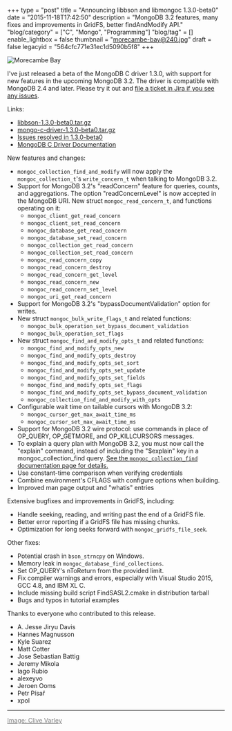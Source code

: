 +++
type = "post"
title = "Announcing libbson and libmongoc 1.3.0-beta0"
date = "2015-11-18T17:42:50"
description = "MongoDB 3.2 features, many fixes and improvements in GridFS, better findAndModify API."
"blog/category" = ["C", "Mongo", "Programming"]
"blog/tag" = []
enable_lightbox = false
thumbnail = "morecambe-bay@240.jpg"
draft = false
legacyid = "564cfc771e31ec1d5090b5f8"
+++

<p><img style="display:block; margin-left:auto; margin-right:auto;" src="morecambe-bay.jpg" alt="Morecambe Bay" title="Morecambe Bay" /></p>
<p>I've just released a beta of the MongoDB C driver 1.3.0, with support for new features in
the upcoming MongoDB 3.2. The driver is compatible with MongoDB 2.4 and later. Please try it out and <a href="https://jira.mongodb.org/browse/CDRIVER">file a ticket in Jira if you see any issues</a>.</p>
<p>Links:</p>
<ul>
<li><a href="https://github.com/mongodb/libbson/releases/download/1.3.0-beta0/libbson-1.3.0-beta0.tar.gz">libbson-1.3.0-beta0.tar.gz</a></li>
<li><a href="https://github.com/mongodb/mongo-c-driver/releases/download/1.3.0-beta0/mongo-c-driver-1.3.0-beta0.tar.gz">mongo-c-driver-1.3.0-beta0.tar.gz</a></li>
<li><a href="https://jira.mongodb.org/issues/?jql=fixVersion%20%3D%201.3.0-beta0%20AND%20project%20%3D%20CDRIVER">Issues resolved in 1.3.0-beta0</a></li>
<li><a href="http://api.mongodb.org/c/1.3.0/">MongoDB C Driver Documentation</a></li>
</ul>
<p>New features and changes:</p>
<ul>
<li><code>mongoc_collection_find_and_modify</code> will now apply the <code>mongoc_collection_t</code>'s
   <code>write_concern_t</code> when talking to MongoDB 3.2.</li>
<li>Support for MongoDB 3.2's "readConcern" feature for queries, counts, and
   aggregations. The option "readConcernLevel" is now accepted in the MongoDB
   URI. New struct <code>mongoc_read_concern_t</code>, and functions operating on it:<ul>
<li><code>mongoc_client_get_read_concern</code></li>
<li><code>mongoc_client_set_read_concern</code></li>
<li><code>mongoc_database_get_read_concern</code></li>
<li><code>mongoc_database_set_read_concern</code></li>
<li><code>mongoc_collection_get_read_concern</code></li>
<li><code>mongoc_collection_set_read_concern</code></li>
<li><code>mongoc_read_concern_copy</code></li>
<li><code>mongoc_read_concern_destroy</code></li>
<li><code>mongoc_read_concern_get_level</code></li>
<li><code>mongoc_read_concern_new</code></li>
<li><code>mongoc_read_concern_set_level</code></li>
<li><code>mongoc_uri_get_read_concern</code></li>
</ul>
</li>
<li>Support for MongoDB 3.2's "bypassDocumentValidation" option for writes.</li>
<li>New struct <code>mongoc_bulk_write_flags_t</code> and related functions:<ul>
<li><code>mongoc_bulk_operation_set_bypass_document_validation</code></li>
<li><code>mongoc_bulk_operation_set_flags</code></li>
</ul>
</li>
<li>New struct <code>mongoc_find_and_modify_opts_t</code> and related functions:<ul>
<li><code>mongoc_find_and_modify_opts_new</code></li>
<li><code>mongoc_find_and_modify_opts_destroy</code></li>
<li><code>mongoc_find_and_modify_opts_set_sort</code></li>
<li><code>mongoc_find_and_modify_opts_set_update</code></li>
<li><code>mongoc_find_and_modify_opts_set_fields</code></li>
<li><code>mongoc_find_and_modify_opts_set_flags</code></li>
<li><code>mongoc_find_and_modify_opts_set_bypass_document_validation</code></li>
<li><code>mongoc_collection_find_and_modify_with_opts</code></li>
</ul>
</li>
<li>Configurable wait time on tailable cursors with MongoDB 3.2:<ul>
<li><code>mongoc_cursor_get_max_await_time_ms</code></li>
<li><code>mongoc_cursor_set_max_await_time_ms</code></li>
</ul>
</li>
<li>Support for MongoDB 3.2 wire protocol: use commands in place of OP_QUERY,
   OP_GETMORE, and OP_KILLCURSORS messages.</li>
<li>To explain a query plan with MongoDB 3.2, you must now call the "explain"
   command, instead of including the "$explain" key in a mongoc_collection_find
   query. <a href="http://api.mongodb.org/c/1.3.0/mongoc_collection_find.html#explain-command">See the <code>mongoc_collection_find</code> documentation page for details.</a></li>
<li>Use constant-time comparison when verifying credentials</li>
<li>Combine environment's CFLAGS with configure options when building.</li>
<li>Improved man page output and "whatis" entries</li>
</ul>
<p>Extensive bugfixes and improvements in GridFS, including:</p>
<ul>
<li>Handle seeking, reading, and writing past the end of a GridFS file.</li>
<li>Better error reporting if a GridFS file has missing chunks.</li>
<li>Optimization for long seeks forward with <code>mongoc_gridfs_file_seek</code>.</li>
</ul>
<p>Other fixes:</p>
<ul>
<li>Potential crash in <code>bson_strncpy</code> on Windows.</li>
<li>Memory leak in <code>mongoc_database_find_collections</code>.</li>
<li>Set OP_QUERY's nToReturn from the provided limit.</li>
<li>Fix compiler warnings and errors, especially with Visual Studio 2015,
   GCC 4.8, and IBM XL C.</li>
<li>Include missing build script FindSASL2.cmake in distribution tarball</li>
<li>Bugs and typos in tutorial examples</li>
</ul>
<p>Thanks to everyone who contributed to this release.</p>
<ul>
<li>A. Jesse Jiryu Davis</li>
<li>Hannes Magnusson</li>
<li>Kyle Suarez</li>
<li>Matt Cotter</li>
<li>Jose Sebastian Battig</li>
<li>Jeremy Mikola</li>
<li>Iago Rubio</li>
<li>alexeyvo</li>
<li>Jeroen Ooms</li>
<li>Petr P&iacute;sa&#345;</li>
<li>xpol</li>
</ul>
<hr />
<p><a href="https://www.flickr.com/photos/100732098@N06/18166358058"><span style="color:gray">Image: Clive Varley</span></a></p>
    